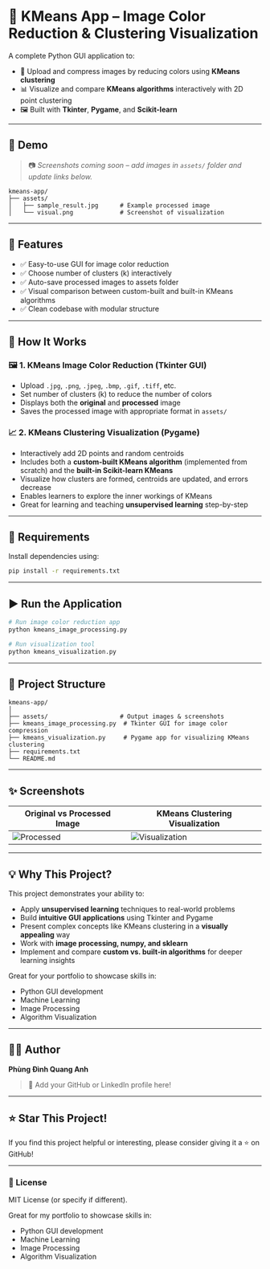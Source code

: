 # 🎨 KMeans App – Image Color Reduction & Clustering Visualization

A complete Python GUI application to:
- 📂 Upload and compress images by reducing colors using **KMeans clustering**
- 📊 Visualize and compare **KMeans algorithms** interactively with 2D point clustering
- 🖼️ Built with **Tkinter**, **Pygame**, and **Scikit-learn**

---

## 📸 Demo

> 📷 _Screenshots coming soon – add images in `assets/` folder and update links below._

```
kmeans-app/
├── assets/
│   ├── sample_result.jpg      # Example processed image
│   └── visual.png             # Screenshot of visualization
```

---

## 🚀 Features

- ✅ Easy-to-use GUI for image color reduction
- ✅ Choose number of clusters (k) interactively
- ✅ Auto-save processed images to assets folder
- ✅ Visual comparison between custom-built and built-in KMeans algorithms
- ✅ Clean codebase with modular structure

---

## 🧠 How It Works

### 🖼️ 1. KMeans Image Color Reduction (Tkinter GUI)
- Upload `.jpg`, `.png`, `.jpeg`, `.bmp`, `.gif`, `.tiff`, etc.
- Set number of clusters (k) to reduce the number of colors
- Displays both the **original** and **processed** image
- Saves the processed image with appropriate format in `assets/`

### 📈 2. KMeans Clustering Visualization (Pygame)
- Interactively add 2D points and random centroids
- Includes both a **custom-built KMeans algorithm** (implemented from scratch) and the **built-in Scikit-learn KMeans**
- Visualize how clusters are formed, centroids are updated, and errors decrease
- Enables learners to explore the inner workings of KMeans
- Great for learning and teaching **unsupervised learning** step-by-step

---

## 🧪 Requirements

Install dependencies using:

```bash
pip install -r requirements.txt
```

---

## ▶️ Run the Application

```bash
# Run image color reduction app
python kmeans_image_processing.py

# Run visualization tool
python kmeans_visualization.py
```

---

## 📁 Project Structure

```
kmeans-app/
│
├── assets/                    # Output images & screenshots
├── kmeans_image_processing.py  # Tkinter GUI for image color compression
├── kmeans_visualization.py     # Pygame app for visualizing KMeans clustering
├── requirements.txt
└── README.md
```

---

## ✨ Screenshots

| Original vs Processed Image             | KMeans Clustering Visualization     |
|----------------------------------------|-------------------------------------|
| ![Processed](assets/sample_result.jpg) | ![Visualization](assets/visual.png) |

---

## 💡 Why This Project?

This project demonstrates your ability to:
- Apply **unsupervised learning** techniques to real-world problems
- Build **intuitive GUI applications** using Tkinter and Pygame
- Present complex concepts like KMeans clustering in a **visually appealing** way
- Work with **image processing, numpy, and sklearn**
- Implement and compare **custom vs. built-in algorithms** for deeper learning insights

Great for your portfolio to showcase skills in:
- Python GUI development
- Machine Learning
- Image Processing
- Algorithm Visualization

---

## 👨‍💻 Author

**Phùng Đình Quang Anh**

> 💼 Add your GitHub or LinkedIn profile here!

---

## ⭐ Star This Project!

If you find this project helpful or interesting, please consider giving it a ⭐ on GitHub!

---

### 🔖 License

MIT License (or specify if different).

Great for my portfolio to showcase skills in:
- Python GUI development
- Machine Learning
- Image Processing
- Algorithm Visualization

